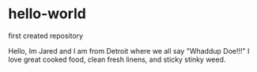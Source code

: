 # hello-world
first created repository

Hello, Im Jared and I am from Detroit where we all say "Whaddup Doe!!!"
I love great cooked food, clean fresh linens, and sticky stinky weed.
